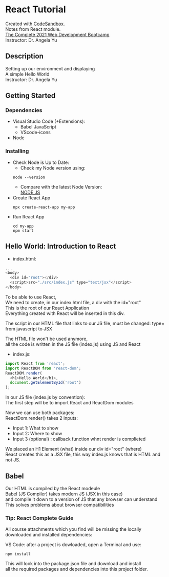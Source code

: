 # React Tutorial
Created with [CodeSandbox](https://codesandbox.io/).      
Notes from React module.     
[The Complete 2021 Web Development Bootcamp](https://www.udemy.com/course/the-complete-web-development-bootcamp/)  
Instructor: Dr. Angela Yu   

## Description

Setting up our environment and displaying     
A simple Hello World       
Instructor: Dr. Angela Yu     


## Getting Started

### Dependencies

* Visual Studio Code (+Extensions):     
    * Babel JavaScript    
    * VScode-icons     
* Node

### Installing

* Check Node is Up to Date:
    * Check my Node version using:    
    ```
    node --version
    ```
    * Compare with the latest Node Version:     
    [NODE JS](https://nodejs.org/en/)
* Create React App     
    ```
    npx create-react-app my-app
    ```
* Run React App 
    ```
    cd my-app    
    npm start
    ```

 
## Hello World: Introduction to React
* index.html:  
 
```javascript
...
<body>
  <div id="root"></div>
  <script>src="./src/index.js" type="text/jsx"</script>
</body>
```  
To be able to use React,      
We need to create, in our index.html file, a div with the id="root"     
This is the root of our React Application     
Everything created with React will be inserted in this div.

The script in our HTML file that links to our JS file, must be changed: type= from javascript to JSX 


The HTML file won't be used anymore,     
all the code is written in the JS file (index.js) using JS and React
   
* index.js:     
```javascript
import React from 'react';
import ReactDOM from 'react-dom';
ReactDOM.render(
  <h1>Hello World</h1>,
  document.getElementById('root')
);
```  
In our JS file (index.js by convention):        
The first step will be to import React and ReactDom modules      

Now we can use both packages:      
ReactDom.render() takes 2 inputs:      
* Input 1: What to show
* Input 2: Where to show
* Input 3 (optional) : callback function whnt render is complieted  
   
We placed an H1 Element (what) inside our div id="root" (where)      
React creates this as a JSX file, 
this way index.js knows that is HTML and not JS.   

   

## Babel
Our HTML is compiled by the React modeule     
Babel (JS Compiler) takes modern JS (JSX in this case)      
and compile it down to a version of JS that any browser can understand
This solves problems about browser compatibilities       



### Tip: React Complete Guide
All course attachments which you find
will be missing the locally downloaded
and installed dependencies:

VS Code: after a project is dowloaded, open a Terminal and use: 
```
npm install
```
This will look into the package.json file and download and install       
all the required packages and dependencies into this project folder.
